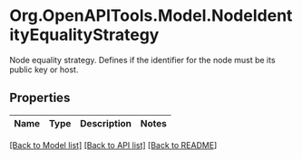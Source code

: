# Org.OpenAPITools.Model.NodeIdentityEqualityStrategy
Node equality strategy. Defines if the identifier for the node must be its public key or host. 

## Properties

Name | Type | Description | Notes
------------ | ------------- | ------------- | -------------

[[Back to Model list]](../README.md#documentation-for-models) [[Back to API list]](../README.md#documentation-for-api-endpoints) [[Back to README]](../README.md)


